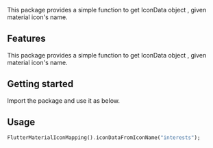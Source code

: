 <!--
This README describes the package. If you publish this package to pub.dev,
this README's contents appear on the landing page for your package.

For information about how to write a good package README, see the guide for
[writing package pages](https://dart.dev/guides/libraries/writing-package-pages).

For general information about developing packages, see the Dart guide for
[creating packages](https://dart.dev/guides/libraries/create-library-packages)
and the Flutter guide for
[developing packages and plugins](https://flutter.dev/developing-packages).
-->

This package provides a simple function to get IconData object , given material icon's name.

## Features

This package provides a simple function to get IconData object , given material icon's name.

## Getting started

Import the package and use it as below.

## Usage

```dart
FlutterMaterialIconMapping().iconDataFromIconName("interests");
```
